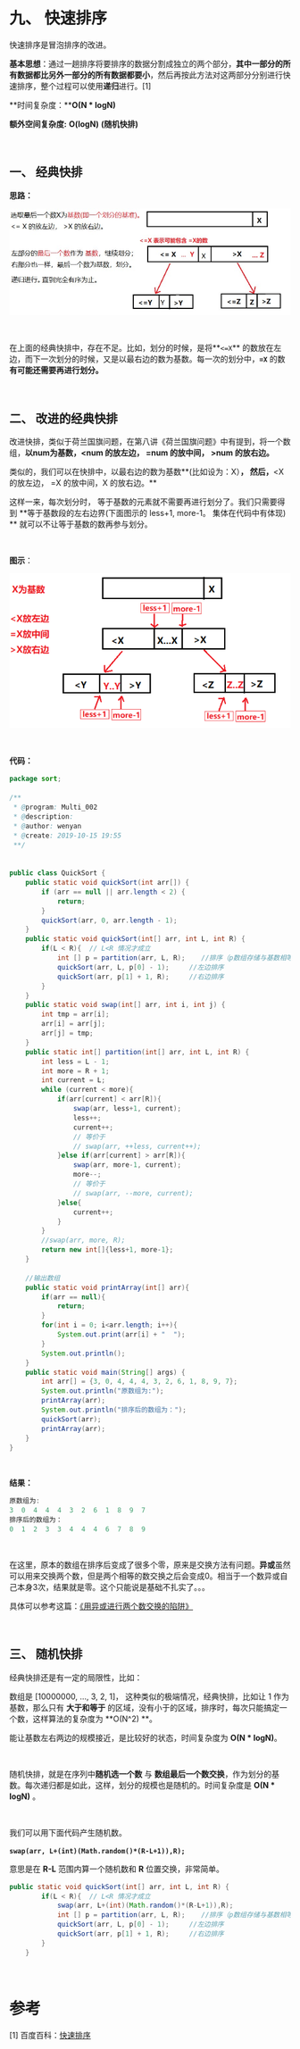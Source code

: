 # 九、 快速排序

快速排序是冒泡排序的改进。

**基本思想**：通过一趟排序将要排序的数据分割成独立的两个部分，**其中一部分的所有数据都比另外一部分的所有数据都要小**，然后再按此方法对这两部分分别进行快速排序，整个过程可以使用**递归**进行。[1]

**时间复杂度：****O(N * logN)**

**额外空间复杂度:** **O(logN)**  **(随机快排)**

<br>

## 一、 经典快排

**思路：**



![image](images/经典快排分析图.jpg)

<br>

在上面的经典快排中，存在不足。比如，划分的时候，是将**`<=X`** 的数放在左边，而下一次划分的时候，又是以最右边的数为基数。每一次的划分中，**`=X`** 的数**有可能还需要再进行划分。**

<br>



## 二、 改进的经典快排

改进快排，类似于荷兰国旗问题，在第八讲《荷兰国旗问题》中有提到，将一个数组，**以num为基数，<num 的放左边， =num 的放中间， >num  的放右边。**

类似的，我们可以在快排中，以最右边的数为基数**(比如设为：X）**， 然后，**<X 的放左边， =X 的放中间，X 的放右边。**

这样一来，每次划分时， 等于基数的元素就不需要再进行划分了。我们只需要得到 **等于基数段的左右边界(下面图示的 less+1, more-1。 集体在代码中有体现) ** 就可以不让等于基数的数再参与划分。

<br>

**图示**：

![image](images/改进快排分析图.png)

<br>

**代码：**

```java
package sort;

/**
 * @program: Multi_002
 * @description:
 * @author: wenyan
 * @create: 2019-10-15 19:55
 **/


public class QuickSort {
    public static void quickSort(int arr[]) {
        if (arr == null || arr.length < 2) {
            return;
        }
        quickSort(arr, 0, arr.length - 1);
    }
    public static void quickSort(int[] arr, int L, int R) {
        if(L < R){  // L<R 情况才成立
            int [] p = partition(arr, L, R);    //排序（p数组存储与基数相等的数据段的边界下标）
            quickSort(arr, L, p[0] - 1);     //左边排序
            quickSort(arr, p[1] + 1, R);     //右边排序
        }
    }
    public static void swap(int[] arr, int i, int j) {
        int tmp = arr[i];
        arr[i] = arr[j];
        arr[j] = tmp;
    }
    public static int[] partition(int[] arr, int L, int R) {
        int less = L - 1;
        int more = R + 1;
        int current = L;
        while (current < more){
            if(arr[current] < arr[R]){
                swap(arr, less+1, current);
                less++;
                current++;
                // 等价于
                // swap(arr, ++less, current++);
            }else if(arr[current] > arr[R]){
                swap(arr, more-1, current);
                more--;
                // 等价于
                // swap(arr, --more, current);
            }else{
                current++;
            }
        }
        //swap(arr, more, R);
        return new int[]{less+1, more-1};
    }

    //输出数组
    public static void printArray(int[] arr){
        if(arr == null){
            return;
        }
        for(int i = 0; i<arr.length; i++){
            System.out.print(arr[i] + "  ");
        }
        System.out.println();
    }
    public static void main(String[] args) {
        int arr[] = {3, 0, 4, 4, 4, 3, 2, 6, 1, 8, 9, 7};
        System.out.println("原数组为:");
        printArray(arr);
        System.out.println("排序后的数组为：");
        quickSort(arr);
        printArray(arr);
    }
}
```

<br>

**结果：**

```java
原数组为:
3  0  4  4  4  3  2  6  1  8  9  7  
排序后的数组为：
0  1  2  3  3  4  4  4  6  7  8  9  
```

<br>

在这里，原本的数组在排序后变成了很多个零，原来是交换方法有问题。**异或**虽然可以用来交换两个数，但是两个相等的数交换之后会变成0。相当于一个数异或自己本身3次，结果就是零。这个只能说是基础不扎实了。。。

具体可以参考这篇：[《用异或进行两个数交换的陷阱》](https://blog.csdn.net/u010141928/article/details/76140165)

<br>

## 三、 随机快排

经典快排还是有一定的局限性，比如：

数组是 [10000000, ..., 3, 2, 1]， 这种类似的极端情况，经典快排，比如让 1 作为基数，那么只有 **大于和等于** 的区域，没有小于的区域，排序时，每次只能搞定一个数，这样算法的复杂度为 **O(N^2) **。 

能让基数左右两边的规模接近，是比较好的状态，时间复杂度为 **O(N * logN)**。

<br>

随机快排，就是在序列中**随机选一个数** 与 **数组最后一个数交换**，作为划分的基数。每次递归都是如此，这样，划分的规模也是随机的。时间复杂度是 **O(N * logN)** 。

<br>

我们可以用下面代码产生随机数。

 **`swap(arr, L+(int)(Math.random()*(R-L+1)),R);`**

意思是在 **R-L** 范围内算一个随机数和 **R** 位置交换，非常简单。

```java
public static void quickSort(int[] arr, int L, int R) {
        if(L < R){  // L<R 情况才成立
            swap(arr, L+(int)(Math.random()*(R-L+1)),R);
            int [] p = partition(arr, L, R);    //排序（p数组存储与基数相等的数据段的边界下标）
            quickSort(arr, L, p[0] - 1);     //左边排序
            quickSort(arr, p[1] + 1, R);     //右边排序
        }
    }
```

<br>











# 参考

[1] 百度百科：[快速排序](https://baike.baidu.com/item/%E5%BF%AB%E9%80%9F%E6%8E%92%E5%BA%8F%E7%AE%97%E6%B3%95/369842?fromtitle=%E5%BF%AB%E9%80%9F%E6%8E%92%E5%BA%8F&fromid=2084344&fr=aladdin)<br>

